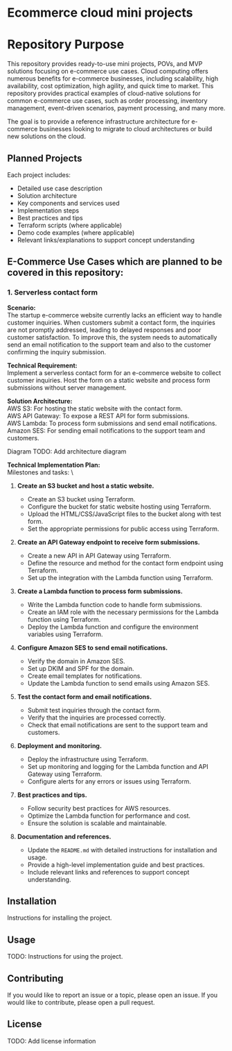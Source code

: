 # Ecommerce cloud mini projects


# Repository Purpose


This repository provides ready-to-use mini projects, POVs, and MVP solutions focusing on e-commerce use cases. Cloud computing offers numerous benefits for e-commerce businesses, including scalability, high availability, cost optimization, high agility, and quick time to market. This repository provides practical examples of cloud-native solutions for common e-commerce use cases, such as order processing, inventory management, event-driven scenarios, payment processing, and many more.

The goal is to provide a reference infrastructure architecture for e-commerce businesses looking to migrate to cloud architectures or build new solutions on the cloud.


## Planned Projects
Each project includes:
- Detailed use case description
- Solution architecture
- Key components and services used
- Implementation steps
- Best practices and tips
- Terraform scripts (where applicable)
- Demo code examples (where applicable)
- Relevant links/explanations to support concept understanding



## E-Commerce Use Cases which are planned to be covered in this repository:

### 1. Serverless contact form

**Scenario:** \
The startup e-commerce website currently lacks an efficient way to handle customer inquiries.
When customers submit a contact form, the inquiries are not promptly addressed, leading to delayed responses and poor customer satisfaction. To improve this, the system needs to automatically send an email notification to the support team and also to the customer confirming the inquiry submission.


**Technical Requirement:** \
Implement a serverless contact form for an e-commerce website to collect customer inquiries. 
Host the form on a static website and process form submissions without server management.


**Solution Architecture:** \
AWS S3: For hosting the static website with the contact form. \
AWS API Gateway: To expose a REST API for form submissions. \
AWS Lambda: To process form submissions and send email notifications. \
Amazon SES: For sending email notifications to the support team and customers.

Diagram
TODO: Add architecture diagram


**Technical Implementation Plan:** \
Milestones and tasks: \
1. **Create an S3 bucket and host a static website.**
    - Create an S3 bucket using Terraform.
    - Configure the bucket for static website hosting using Terraform.
    - Upload the HTML/CSS/JavaScript files to the bucket along with test form.
    - Set the appropriate permissions for public access using Terraform.

2. **Create an API Gateway endpoint to receive form submissions.**
    - Create a new API in API Gateway using Terraform.
    - Define the resource and method for the contact form endpoint using Terraform.
    - Set up the integration with the Lambda function using Terraform.

3. **Create a Lambda function to process form submissions.**
    - Write the Lambda function code to handle form submissions.
    - Create an IAM role with the necessary permissions for the Lambda function using Terraform.
    - Deploy the Lambda function and configure the environment variables using Terraform.

4. **Configure Amazon SES to send email notifications.**
    - Verify the domain in Amazon SES.
    - Set up DKIM and SPF for the domain.
    - Create email templates for notifications.
    - Update the Lambda function to send emails using Amazon SES.

5. **Test the contact form and email notifications.**
    - Submit test inquiries through the contact form.
    - Verify that the inquiries are processed correctly.
    - Check that email notifications are sent to the support team and customers.

6. **Deployment and monitoring.**
    - Deploy the infrastructure using Terraform.
    - Set up monitoring and logging for the Lambda function and API Gateway using Terraform.
    - Configure alerts for any errors or issues using Terraform.

7. **Best practices and tips.**
    - Follow security best practices for AWS resources.
    - Optimize the Lambda function for performance and cost.
    - Ensure the solution is scalable and maintainable.

8. **Documentation and references.**
    - Update the `README.md` with detailed instructions for installation and usage.
    - Provide a high-level implementation guide and best practices.
    - Include relevant links and references to support concept understanding.

## Installation
Instructions for installing the project.

## Usage
TODO: Instructions for using the project.

## Contributing
If you would like to report an issue or a topic, please open an issue. If you would like to contribute, please open a pull request.

## License
TODO: Add license information